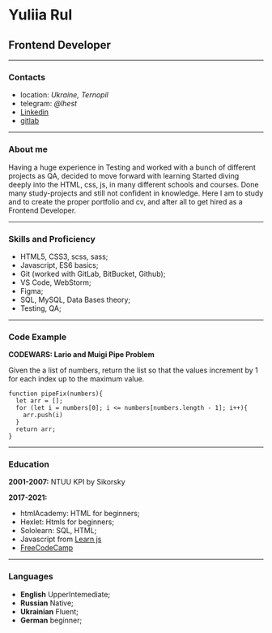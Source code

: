 # Yuliia Rul

## Frontend Developer
----
### Contacts

* location: *Ukraine, Ternopil*
* telegram: *@lhest*
* [Linkedin](https://www.linkedin.com/in/yuliia-rul-3742a77b/)
* [gitlab](https://gitlab.com/yrul)

-----
### About me

Having a huge experience in Testing and worked with a bunch of different projects as QA, decided to move forward with learning
Started diving deeply into the HTML, css, js, in many different schools and courses.
Done many study-projects and still not confident in knowledge. 
Here I am to study and to create the proper portfolio and cv, and after all to get hired as a Frontend Developer.

----
### Skills and Proficiency

- HTML5, CSS3, scss, sass;
- Javascript, ES6 basics;
- Git (worked with GitLab, BitBucket, Github);
- VS Code, WebStorm;
- Figma;
- SQL, MySQL, Data Bases theory;
- Testing, QA;

----
### Code Example

**CODEWARS: Lario and Muigi Pipe Problem**

Given the a list of numbers, return the list so that the values increment by 1 for each index up to the maximum value.

``` 
function pipeFix(numbers){
  let arr = [];
  for (let i = numbers[0]; i <= numbers[numbers.length - 1]; i++){
    arr.push(i)
  }
  return arr;
}
```
---- 

### Education

**2001-2007:** NTUU KPI by Sikorsky

**2017-2021:**
- htmlAcademy: HTML for beginners;
- Hexlet: Htmls for beginners;
- Sololearn: SQL, HTML;
- Javascript from [Learn js](https://coursehunter.net/)
- [FreeCodeCamp](https://www.freecodecamp.org/lhest)

----

### Languages

- **English** UpperIntemediate;
- **Russian** Native;
- **Ukrainian** Fluent;
- **German** beginner;


